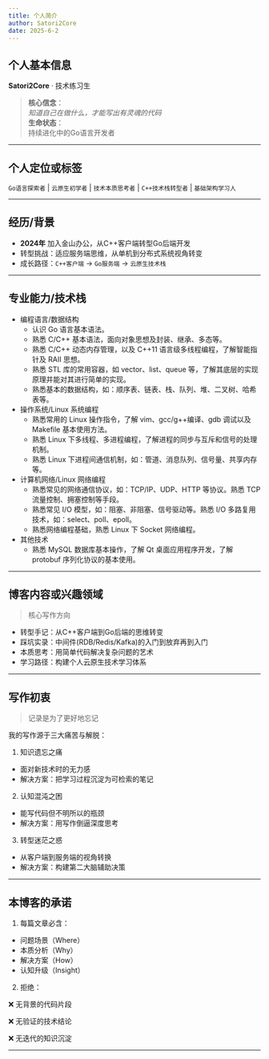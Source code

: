 ```yaml
---
title: 个人简介
author: Satori2Core
date: 2025-6-2
---
```



## 个人基本信息
**Satori2Core** · 技术练习生  
> **核心信念**：  
> *知道自己在做什么，才能写出有灵魂的代码*  
> **生命状态**：  
> 持续进化中的Go语言开发者

---

## 个人定位或标签
`Go语言探索者` | `云原生初学者` | `技术本质思考者` | `C++技术栈转型者` | `基础架构学习人`

---

## 经历/背景
- **2024年** 加入金山办公，从C++客户端转型Go后端开发
- 转型挑战：适应服务端思维，从单机到分布式系统视角转变
- 成长路径：`C++客户端` → `Go服务端` → `云原生技术栈`


---

## 专业能力/技术栈
- 编程语言/数据结构
    - 认识 Go 语言基本语法。
    - 熟悉 C/C++ 基本语法，面向对象思想及封装、继承、多态等。
    - 熟悉 C/C++ 动态内存管理，以及 C++11 语言级多线程编程，了解智能指针及 RAII 思想。
    - 熟悉 STL 库的常用容器，如 vector、list、queue 等，了解其底层的实现原理并能对其进行简单的实现。
    - 熟悉基本的数据结构，如：顺序表、链表、栈、队列、堆、二叉树、哈希表等。
- 操作系统/Linux 系统编程
    - 熟悉常用的 Linux 操作指令，了解 vim、gcc/g++编译、gdb 调试以及 Makefile 基本使用方法。
    - 熟悉 Linux 下多线程、多进程编程，了解进程的同步与互斥和信号的处理机制。
    - 熟悉 Linux 下进程间通信机制，如：管道、消息队列、信号量、共享内存等。
- 计算机网络/Linux 网络编程
    - 熟悉常见的网络通信协议，如：TCP/IP、UDP、HTTP 等协议。熟悉 TCP 流量控制、拥塞控制等手段。
    - 熟悉常见 I/O 模型，如：阻塞、非阻塞、信号驱动等。熟悉 I/O 多路复用技术，如：select、poll、epoll。
    - 熟悉网络编程基础，熟悉 Linux 下 Socket 网络编程。
- 其他技术
    - 熟悉 MySQL 数据库基本操作，了解 Qt 桌面应用程序开发，了解 protobuf 序列化协议的基本使用。

---

## 博客内容或兴趣领域
> 核心写作方向
- 转型手记：从C++客户端到Go后端的思维转变
- 踩坑实录：中间件(RDB/Redis/Kafka)的入门到放弃再到入门
- 本质思考：用简单代码解决复杂问题的艺术
- 学习路径：构建个人云原生技术学习体系


---

## 写作初衷
> 记录是为了更好地忘记

我的写作源于三大痛苦与解脱：

1. 知识遗忘之痛
- 面对新技术时的无力感
- 解决方案：把学习过程沉淀为可检索的笔记
2. 认知混沌之困
- 能写代码但不明所以的瓶颈
- 解决方案：用写作倒逼深度思考
3. 转型迷茫之惑
- 从客户端到服务端的视角转换
- 解决方案：构建第二大脑辅助决策

---

## 本博客的承诺
1. 每篇文章必含：
- 问题场景（Where）
- 本质分析（Why）
- 解决方案（How）
- 认知升级（Insight）
2. 拒绝：

❌ 无背景的代码片段

❌ 无验证的技术结论

❌ 无迭代的知识沉淀

---



